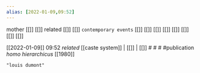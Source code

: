 ```yaml
---
alias: [2022-01-09,09:52]
---
```

 mother [[]] [[]]
 related [[]] [[]]
 `contemporary events` [[]] [[]] [[]] [[]] [[]] [[]] [[]] [[]]

[[2022-01-09]] 09:52 _related_ [[caste system]] | [[]] | [[]] # # #
#publication *homo hierarchicus* [[1980]]

```query
"louis dumont"
```